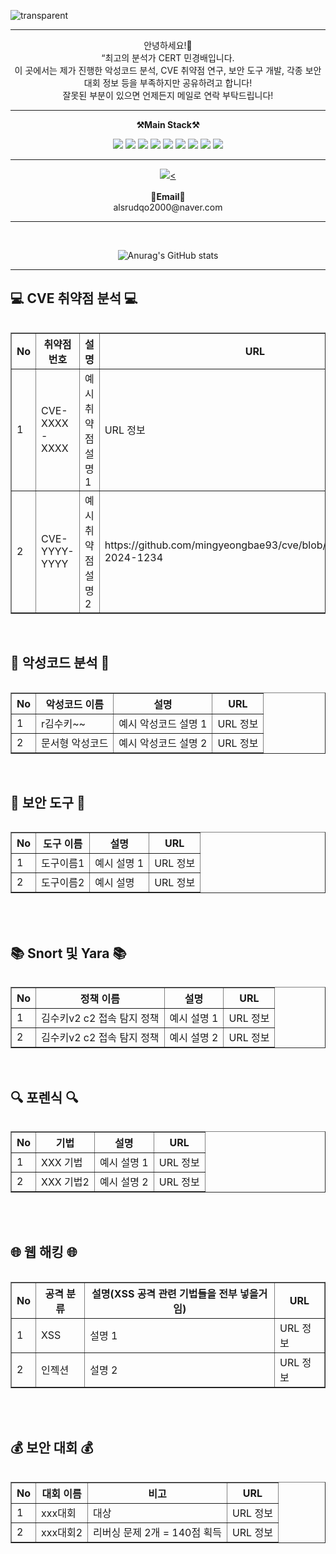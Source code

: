 ![transparent](https://capsule-render.vercel.app/api?type=transparent&fontColor=703ee5&text=MingGyeongBae%20GitHub%20&height=150&fontSize=60&desc=Welcome!&descAlignY=75&descAlign=60)
<br>

-------
<p align="center">
    안녕하세요!👐 <br>
    “최고의 분석가 CERT 민경배입니다. <br>
    이 곳에서는 제가 진행한 악성코드 분석, CVE 취약점 연구, 보안 도구 개발, 각종 보안 대회 정보 등을 부족하지만 공유하려고 합니다! <br>
    잘못된 부분이 있으면 언제든지 메일로 연락 부탁드립니다!
    
<br>

-------

<p align="center">
    <Strong>⚒️Main Stack⚒️</Strong><br>
</p>

<p align="center" display="inline-block">
    <img src="https://img.shields.io/badge/Reversing-7057ff?style=for-the-badge&logo=java&logoColor=white">
    <img src="https://img.shields.io/badge/FORENSIC-ff5757?style=for-the-badge&logo=Amazon-AWS&logoColor=white">
    <img src="https://img.shields.io/badge/CVE-f9c642?style=for-the-badge&logo=Amazon-AWS&logoColor=white">
    <img src="https://img.shields.io/badge/webhacking-67d5b5?style=for-the-badge&logo=Amazon-AWS&logoColor=white">
    <img src="https://img.shields.io/badge/Incident_Analysis-e385k9?style=for-the-badge&logo=Amazon-AWS&logoColor=white">
    <img src="https://img.shields.io/badge/Python-3776AB?style=for-the-badge&logo=Python&logoColor=white">
    <img src="https://img.shields.io/badge/PHP-777BB4?style=for-the-badge&logo=PHP&logoColor=white">
    <img src="https://img.shields.io/badge/JavaScript-F7DF1E?style=for-the-badge&logo=JavaScript&logoColor=black">
    <img src="https://img.shields.io/badge/HTML-E34F26?style=for-the-badge&logo=HTML5&logoColor=white">
</p>

-------

<p align="center">
   <a href="https://hits.seeyoufarm.com"><img src="https://hits.seeyoufarm.com/api/count/incr/badge.svg?url=https%3A%2F%2Fgithub.com%2Fmingyeongbae93%2Fhit-counter&count_bg=%2379C83D&title_bg=%23555555&icon=&icon_color=%23E7E7E7&title=hits&edge_flat=false"/><</a>
<br><br>
<Strong>📧Email📧</Strong><br>alsrudqo2000@naver.com<br>

</p>

-------

<br>

<div align="center">

    
![Anurag's GitHub stats](https://github-readme-stats.vercel.app/api?username=mingyeongbae93&show_icons=true&theme=radical)
    
</div>

-------

## 💻 CVE 취약점 분석 💻
<div style="display:flex; flex-direction:column; align-items:center;">
    <table border="1" style="border-collapse:collapse;">
        <tr>
            <th>No</th>
            <th>취약점 번호</th>
            <th>설명</th>
            <th>URL</th>
        </tr>
        <tr>
            <td>1</td>
            <td>CVE-XXXX-XXXX</td>
            <td>예시 취약점 설명 1</td>
            <td>URL 정보</td>
        </tr>
        <tr>
            <td>2</td>
            <td>CVE-YYYY-YYYY</td>
            <td>예시 취약점 설명 2</td>
            <td>https://github.com/mingyeongbae93/cve/blob/main/2024/cve-2024-1234</td>
        </tr>
        <!-- 추가 행을 이곳에 삽입 -->
    </table>
</div><br>


## 🔗 악성코드 분석 🔗
<div style="display:flex; flex-direction:column; align-items:center;">
    <table border="1" style="border-collapse:collapse;">
        <tr>
            <th>No</th>
            <th>악성코드 이름</th>
            <th>설명</th>
            <th>URL</th>
        </tr>
        <tr>
            <td>1</td>
            <td>r김수키~~</td>
            <td>예시 악성코드 설명 1</td>
            <td>URL 정보</td>
        </tr>
        <tr>
            <td>2</td>
            <td>문서형 악성코드</td>
            <td>예시 악성코드 설명 2</td>
            <td>URL 정보</td>
        </tr>
        <!-- 추가 행을 이곳에 삽입 -->
    </table>

</div><br>

## 🔨 보안 도구 🔨
<div style="display:flex; flex-direction:column; align-items:center;">
    <table border="1" style="border-collapse:collapse;">
        <tr>
            <th>No</th>
            <th>도구 이름</th>
            <th>설명</th>
            <th>URL</th>
        </tr>
        <tr>
            <td>1</td>
            <td>도구이름1</td>
            <td>예시 설명 1</td>
            <td>URL 정보</td>
        </tr>
        <tr>
            <td>2</td>
            <td>도구이름2</td>
            <td>예시 설명</td>
            <td>URL 정보</td>
        </tr>
        <!-- 추가 행을 이곳에 삽입 -->
    </table>
</div><br>


</div><br>

## 📚 Snort 및 Yara 📚
<div style="display:flex; flex-direction:column; align-items:center;">
    <table border="1" style="border-collapse:collapse;">
        <tr>
            <th>No</th>
            <th>정책 이름</th>
            <th>설명</th>
            <th>URL</th>
        </tr>
        <tr>
            <td>1</td>
            <td>김수키v2 c2 접속 탐지 정책</td>
            <td>예시 설명 1</td>
            <td>URL 정보</td>
        </tr>
        <tr>
            <td>2</td>
            <td>김수키v2 c2 접속 탐지 정책</td>
            <td>예시 설명 2</td>
            <td>URL 정보</td>
        </tr>
        <!-- 추가 행을 이곳에 삽입 -->
    </table>

</div><br>

## 🔍 포렌식 🔍
<div style="display:flex; flex-direction:column; align-items:center;">
    <table border="1" style="border-collapse:collapse;">
        <tr>
            <th>No</th>
            <th>기법</th>
            <th>설명</th>
            <th>URL</th>
        </tr>
        <tr>
            <td>1</td>
            <td>XXX 기법</td>
            <td>예시 설명 1</td>
            <td>URL 정보</td>
        </tr>
        <tr>
            <td>2</td>
            <td>XXX 기법2</td>
            <td>예시 설명 2</td>
            <td>URL 정보</td>
        </tr>
        <!-- 추가 행을 이곳에 삽입 -->
    </table>

</div><br>
</div><br>

## 🌐 웹 해킹 🌐
<div style="display:flex; flex-direction:column; align-items:center;">
    <table border="1" style="border-collapse:collapse;">
        <tr>
            <th>No</th>
            <th>공격 분류</th>
            <th>설명(XSS 공격 관련 기법들을 전부 넣을거임)</th>
            <th>URL</th>
        </tr>
        <tr>
            <td>1</td>
            <td>XSS</td>
            <td>설명 1</td>
            <td>URL 정보</td>
        </tr>
        <tr>
            <td>2</td>
            <td>인젝션</td>
            <td>설명 2</td>
            <td>URL 정보</td>
        </tr>
        <!-- 추가 행을 이곳에 삽입 -->
    </table>

</div><br>
</div><br>

## 💰 보안 대회 💰
<div style="display:flex; flex-direction:column; align-items:center;">
    <table border="1" style="border-collapse:collapse;">
        <tr>
            <th>No</th>
            <th>대회 이름</th>
            <th>비고</th>
            <th>URL</th>
        </tr>
        <tr>
            <td>1</td>
            <td>xxx대회</td>
            <td>대상</td>
            <td>URL 정보</td>
        </tr>
        <tr>
            <td>2</td>
            <td>xxx대회2</td>
            <td>리버싱 문제 2개 = 140점 획득 </td>
            <td>URL 정보</td>
        </tr>
        <!-- 추가 행을 이곳에 삽입 -->
    </table>

</div><br>


